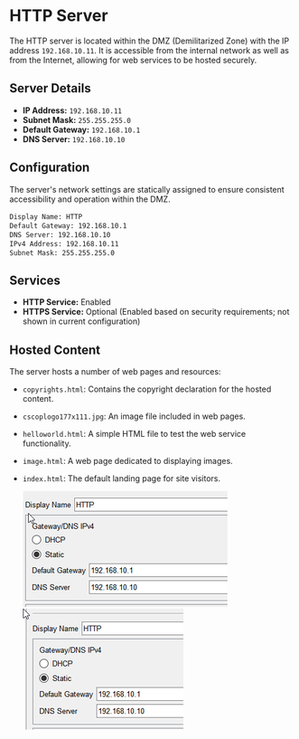 
# HTTP Server

The HTTP server is located within the DMZ (Demilitarized Zone) with the IP address `192.168.10.11`. It is accessible from the internal network as well as from the Internet, allowing for web services to be hosted securely.

## Server Details

- **IP Address:** `192.168.10.11`
- **Subnet Mask:** `255.255.255.0`
- **Default Gateway:** `192.168.10.1`
- **DNS Server:** `192.168.10.10`

## Configuration

The server's network settings are statically assigned to ensure consistent accessibility and operation within the DMZ.

```plaintext
Display Name: HTTP
Default Gateway: 192.168.10.1
DNS Server: 192.168.10.10
IPv4 Address: 192.168.10.11
Subnet Mask: 255.255.255.0
```

## Services
- **HTTP Service:** Enabled
- **HTTPS Service:** Optional (Enabled based on security requirements; not shown in current configuration)

## Hosted Content

The server hosts a number of web pages and resources:

- `copyrights.html`: Contains the copyright declaration for the hosted content.
- `cscoplogo177x111.jpg`: An image file included in web pages.
- `helloworld.html`: A simple HTML file to test the web service functionality.
- `image.html`: A web page dedicated to displaying images.
- `index.html`: The default landing page for site visitors.


    ![alt text](assets/image.png)
    ![alt text](assets/image-1.png)